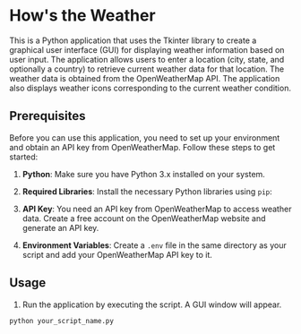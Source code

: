 # How's the Weather

This is a Python application that uses the Tkinter library to create a graphical user interface (GUI) for displaying weather information based on user input. The application allows users to enter a location (city, state, and optionally a country) to retrieve current weather data for that location. The weather data is obtained from the OpenWeatherMap API. The application also displays weather icons corresponding to the current weather condition.

## Prerequisites

Before you can use this application, you need to set up your environment and obtain an API key from OpenWeatherMap. Follow these steps to get started:

1. **Python**: Make sure you have Python 3.x installed on your system.

2. **Required Libraries**: Install the necessary Python libraries using `pip`:

3. **API Key**: You need an API key from OpenWeatherMap to access weather data. Create a free account on the OpenWeatherMap website and generate an API key.

4. **Environment Variables**: Create a `.env` file in the same directory as your script and add your OpenWeatherMap API key to it. 


## Usage

1. Run the application by executing the script. A GUI window will appear.

```bash
python your_script_name.py




